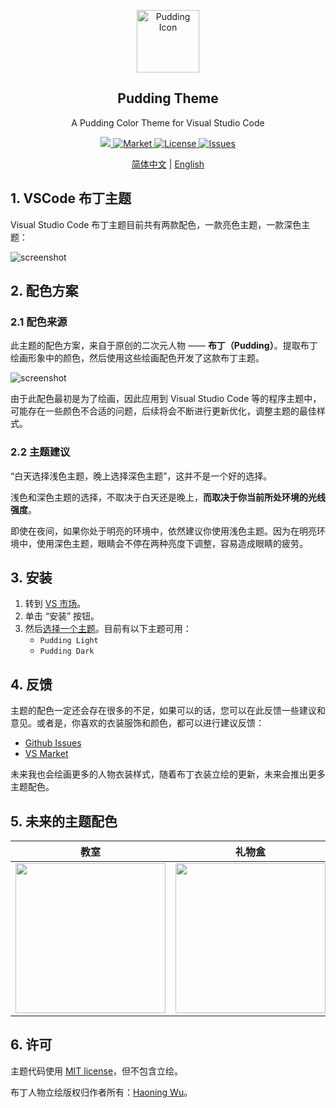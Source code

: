 <p align="center">
 <img width="100px" src="https://bitcookies.nousbuild.com/pudding-vscoe-theme/icon.png" align="center" alt="Pudding Icon" />
 <h2 align="center">Pudding Theme</h2>
 <p align="center">A Pudding Color Theme for Visual Studio Code</p>
</p>
<p align="center">
  <a href="https://github.com/bitcookies/pudding-vscode-theme/releases">
  	<img src="https://img.shields.io/github/v/release/bitcookies/pudding-vscode-theme?label=version" />
  </a>
  <a href="https://marketplace.visualstudio.com/items?itemName=Bitcookies.pudding-vscode-theme">
  	<img alt="Market" src="https://vsmarketplacebadge.apphb.com/version-short/Bitcookies.pudding-vscode-theme.svg" />
  </a>
  <a href="https://github.com/bitcookies/pudding-vscode-theme/blob/main/LICENSE">
  	<img alt="License" src="https://img.shields.io/github/license/Bitcookies/pudding-vscode-theme.svg" />
  </a>
  <a href="https://github.com/bitcookies/pudding-vscode-theme/issues">
  	<img alt="Issues" src="https://img.shields.io/github/issues/bitcookies/pudding-vscode-theme?color=F48D73" />
  </a>
</p>

<p align="center">
  <a href="README.zh-CN.md">简体中文</a> | <a href="README.md">English</a>
</p>

## 1. VSCode 布丁主题

Visual Studio Code 布丁主题目前共有两款配色，一款亮色主题，一款深色主题：

![screenshot](https://bitcookies.nousbuild.com/pudding-vscoe-theme/screenshot-1.jpg)

## 2. 配色方案

### 2.1 配色来源

此主题的配色方案，来自于原创的二次元人物 —— **布丁（Pudding）**。提取布丁绘画形象中的颜色，然后使用这些绘画配色开发了这款布丁主题。

![screenshot](https://bitcookies.nousbuild.com/pudding-vscoe-theme/screenshot-2.png)

由于此配色最初是为了绘画，因此应用到 Visual Studio Code 等的程序主题中，可能存在一些颜色不合适的问题，后续将会不断进行更新优化，调整主题的最佳样式。

### 2.2 主题建议

“白天选择浅色主题，晚上选择深色主题”，这并不是一个好的选择。

浅色和深色主题的选择，不取决于白天还是晚上，**而取决于你当前所处环境的光线强度**。

即使在夜间，如果你处于明亮的环境中，依然建议你使用浅色主题。因为在明亮环境中，使用深色主题，眼睛会不停在两种亮度下调整，容易造成眼睛的疲劳。

## 3. 安装

1. 转到 [VS 市场](https://marketplace.visualstudio.com/items?itemName=Bitcookies.pudding-vscode-theme)。
2. 单击 “安装” 按钮。
3. 然后[选择一个主题](https://code.visualstudio.com/docs/getstarted/themes#_selecting-the-color-theme)。目前有以下主题可用：
   - `Pudding Light`
   - `Pudding Dark`

## 4. 反馈

主题的配色一定还会存在很多的不足，如果可以的话，您可以在此反馈一些建议和意见。或者是，你喜欢的衣装服饰和颜色，都可以进行建议反馈：

- [Github Issues](https://github.com/bitcookies/pudding-vscode-theme/issues)
- [VS Market](https://marketplace.visualstudio.com/items?itemName=Bitcookies.pudding-vscode-theme&ssr=false#review-details)

未来我也会绘画更多的人物衣装样式，随着布丁衣装立绘的更新，未来会推出更多主题配色。

## 5. 未来的主题配色

|                             教室                             |                            礼物盒                            |
| :----------------------------------------------------------: | :----------------------------------------------------------: |
| <img src="https://bitcookies.nousbuild.com/pudding-vscoe-theme/1-Classroom.jpg" width="240px"> | <img src="https://bitcookies.nousbuild.com/pudding-vscoe-theme/2-Giftbox.jpg" width="240px"> |

## 6. 许可

主题代码使用 [MIT license](https://github.com/bitcookies/winrar-keygen/blob/master/LICENSE)，但不包含立绘。

布丁人物立绘版权归作者所有：[Haoning Wu](https://github.com/pudding0503)。